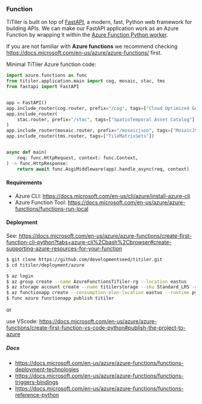 ### Function

TiTiler is built on top of [FastAPI](https://github.com/tiangolo/fastapi), a modern, fast, Python web framework for building APIs. We can make our FastAPI application work as an Azure Function by wrapping it within the [Azure Function Python worker](https://github.com/Azure/azure-functions-python-worker).

If you are not familiar with **Azure functions** we recommend checking https://docs.microsoft.com/en-us/azure/azure-functions/ first.

Minimal TiTiler Azure function code:
```python
import azure.functions as func
from titiler.application.main import cog, mosaic, stac, tms
from fastapi import FastAPI


app = FastAPI()
app.include_router(cog.router, prefix="/cog", tags=["Cloud Optimized GeoTIFF"])
app.include_router(
    stac.router, prefix="/stac", tags=["SpatioTemporal Asset Catalog"]
)
app.include_router(mosaic.router, prefix="/mosaicjson", tags=["MosaicJSON"])
app.include_router(tms.router, tags=["TileMatrixSets"])


async def main(
    req: func.HttpRequest, context: func.Context,
) -> func.HttpResponse:
    return await func.AsgiMiddleware(app).handle_async(req, context)
```

#### Requirements
- Azure CLI: https://docs.microsoft.com/en-us/cli/azure/install-azure-cli
- Azure Function Tool: https://docs.microsoft.com/en-us/azure/azure-functions/functions-run-local

#### Deployment

See: https://docs.microsoft.com/en-us/azure/azure-functions/create-first-function-cli-python?tabs=azure-cli%2Cbash%2Cbrowser#create-supporting-azure-resources-for-your-function

```bash
$ git clone https://github.com/developmentseed/titiler.git
$ cd titiler/deployment/azure

$ az login
$ az group create --name AzureFunctionsTiTiler-rg --location eastus
$ az storage account create --name titilerstorage --sku Standard_LRS -g AzureFunctionsTiTiler-rg
$ az functionapp create --consumption-plan-location eastus --runtime python --runtime-version 3.8 --functions-version 3 --name titiler --os-type linux -g AzureFunctionsTiTiler-rg -s titilerstorage
$ func azure functionapp publish titiler
```

or

use VScode: https://docs.microsoft.com/en-us/azure/azure-functions/create-first-function-vs-code-python#publish-the-project-to-azure

##### Docs
- https://docs.microsoft.com/en-us/azure/azure-functions/functions-deployment-technologies
- https://docs.microsoft.com/en-us/azure/azure-functions/functions-triggers-bindings
- https://docs.microsoft.com/en-us/azure/azure-functions/functions-reference-python



